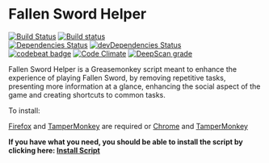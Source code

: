# Fallen Sword Helper

[![Build Status](https://travis-ci.org/fallenswordhelper/fallenswordhelper.svg?branch=master)](https://travis-ci.org/fallenswordhelper/fallenswordhelper)
[![Build status](https://ci.appveyor.com/api/projects/status/715kmqrhqvuna3aa/branch/master?svg=true)](https://ci.appveyor.com/project/atompkins/fallenswordhelper/branch/master)\
[![Dependencies Status](https://david-dm.org/fallenswordhelper/fallenswordhelper/status.svg)](https://david-dm.org/fallenswordhelper/fallenswordhelper)
[![devDependencies Status](https://david-dm.org/fallenswordhelper/fallenswordhelper/dev-status.svg)](https://david-dm.org/fallenswordhelper/fallenswordhelper?type=dev)\
[![codebeat badge](https://codebeat.co/badges/63cac31b-413a-4f54-b445-025c94033b49)](https://codebeat.co/projects/github-com-fallenswordhelper-fallenswordhelper-master)
[![Code Climate](https://codeclimate.com/github/fallenswordhelper/fallenswordhelper/badges/gpa.svg)](https://codeclimate.com/github/fallenswordhelper/fallenswordhelper)
[![DeepScan grade](https://deepscan.io/api/teams/1403/projects/2689/branches/18770/badge/grade.svg)](https://deepscan.io/dashboard#view=project&tid=1403&pid=2689&bid=18770)

Fallen Sword Helper is a Greasemonkey script meant to enhance the experience of playing Fallen Sword, by removing repetitive tasks, presenting more information at a glance, enhancing the social aspect of the game and creating shortcuts to common tasks.

To install:

[Firefox](http://getfirefox.com) and [TamperMonkey](https://addons.mozilla.org/en-US/firefox/addon/tampermonkey/) are required or [Chrome](http://www.google.com/chrome/) and [TamperMonkey](https://chrome.google.com/webstore/detail/tampermonkey/dhdgffkkebhmkfjojejmpbldmpobfkfo)

**If you have what you need, you should be able to install the script by clicking here: [Install Script](https://fallenswordhelper.github.io/fallenswordhelper/Releases/Current/fallenswordhelper.user.js)**



